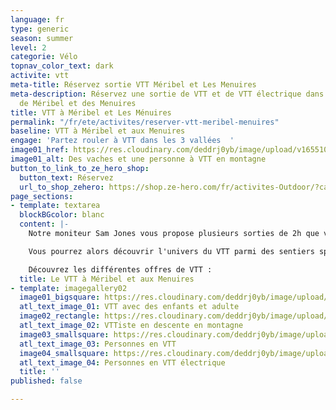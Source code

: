 ```yaml
---
language: fr
type: generic
season: summer
level: 2
categorie: Vélo
topnav_color_text: dark
activite: vtt
meta-title: Réservez sortie VTT Méribel et Les Menuires
meta-description: Réservez une sortie de VTT et de VTT électrique dans la station
  de Méribel et des Menuires
title: VTT à Méribel et Les Ménuires
permalink: "/fr/ete/activites/reserver-vtt-meribel-menuires"
baseline: VTT à Méribel et aux Menuires
engage: 'Partez rouler à VTT dans les 3 vallées  '
image01_href: https://res.cloudinary.com/deddrj0yb/image/upload/v1655108069/website/VTT%20AE/pexels-reinhard-bruckner-5328112.jpg
image01_alt: Des vaches et une personne à VTT en montagne
button_to_link_to_ze_hero_shop:
  button_text: Réservez
  url_to_shop_zehero: https://shop.ze-hero.com/fr/activites-Outdoor/?calessonstype=all&catypegenderlistsummer=all&calessonsactivitytype=VTT&start-date=
page_sections:
- template: textarea
  blockBGcolor: blanc
  content: |-
    Notre moniteur Sam Jones vous propose plusieurs sorties de 2h que vous soyez débutant, en famille avec des enfants ou que vous soyez amateurs de VTT. Il adaptera en fonction les itinéraires pour des sorties plus ou moins sportives avec du dénivelé plus important ainsi que des descentes plus engageantes. Vous pourrez rouler au sein de la station de Méribel, des Menuires et de Val Thorens. Un vrai moment d'évasion, de découverte, de partage et de sensation forte.

    Vous pourrez alors découvrir l'univers du VTT parmi des sentiers spécialement conçues pour rouler et découvrir les montagnes du parc de la Vanoise. Que ce soit à VTT électrique ou à VTT normal, votre guide vous accompagnera et vous apportera les meilleurs conseils.

    Découvrez les différentes offres de VTT :
  title: Le VTT à Méribel et aux Menuires
- template: imagegallery02
  image01_bigsquare: https://res.cloudinary.com/deddrj0yb/image/upload/v1655108075/website/VTT%20AE/pexels-darcy-lawrey-1010546.jpg
  atl_text_image_01: VTT avec des enfants et adulte
  image02_rectangle: https://res.cloudinary.com/deddrj0yb/image/upload/v1654866668/website/Sames%20Jones/FB_IMG_1654680653467.jpg
  atl_text_image_02: VTTiste en descente en montagne
  image03_smallsquare: https://res.cloudinary.com/deddrj0yb/image/upload/v1649321134/website/Ind%C3%A9pendant/BE-Cyclette-GTA-Marignac.png
  atl_text_image_03: Personnes en VTT
  image04_smallsquare: https://res.cloudinary.com/deddrj0yb/image/upload/v1648132826/website/M%C3%A9ribel/48230034906_3f54e7e3a3_c.jpg
  atl_text_image_04: Personnes en VTT électrique
  title: ''
published: false

---
```

